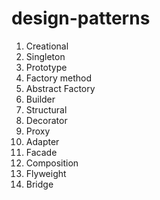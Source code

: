 # design-patterns

1. Creational
  1. Singleton
  2. Prototype
  3. Factory method
  4. Abstract Factory
  5. Builder
2. Structural
  1. Decorator
  2. Proxy
  3. Adapter
  4. Facade
  5. Composition
  6. Flyweight
  7. Bridge